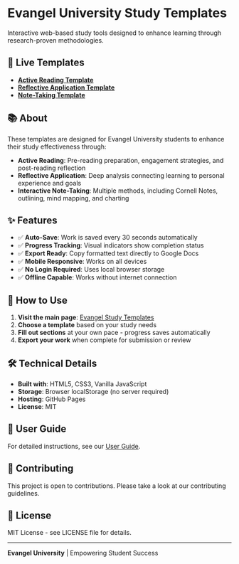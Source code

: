 # Evangel University Study Templates

Interactive web-based study tools designed to enhance learning through research-proven methodologies.

## 🚀 Live Templates

- **[Active Reading Template](https://marcus7288.github.io/evangel-student-tools/templates/active-reading.html)**
- **[Reflective Application Template](https://marcus7288.github.io/evangel-student-tools/templates/reflective-application.html)**
- **[Note-Taking Template](https://marcus7288.github.io/evangel-student-tools/templates/note-taking.html)**

## 📚 About

These templates are designed for Evangel University students to enhance their study effectiveness through:

- **Active Reading**: Pre-reading preparation, engagement strategies, and post-reading reflection
- **Reflective Application**: Deep analysis connecting learning to personal experience and goals
- **Interactive Note-Taking**: Multiple methods, including Cornell Notes, outlining, mind mapping, and charting

## ✨ Features

- ✅ **Auto-Save**: Work is saved every 30 seconds automatically
- ✅ **Progress Tracking**: Visual indicators show completion status
- ✅ **Export Ready**: Copy formatted text directly to Google Docs
- ✅ **Mobile Responsive**: Works on all devices
- ✅ **No Login Required**: Uses local browser storage
- ✅ **Offline Capable**: Works without internet connection

## 🎯 How to Use

1. **Visit the main page**: [Evangel Study Templates](https://marcus7288.github.io/evangel-student-tools/)
2. **Choose a template** based on your study needs
3. **Fill out sections** at your own pace - progress saves automatically
4. **Export your work** when complete for submission or review

## 🛠️ Technical Details

- **Built with**: HTML5, CSS3, Vanilla JavaScript
- **Storage**: Browser localStorage (no server required)
- **Hosting**: GitHub Pages
- **License**: MIT

## 📖 User Guide

For detailed instructions, see our [User Guide](docs/user-guide.md).

## 🤝 Contributing

This project is open to contributions. Please take a look at our contributing guidelines.

## 📄 License

MIT License - see LICENSE file for details.

---

**Evangel University** | Empowering Student Success

